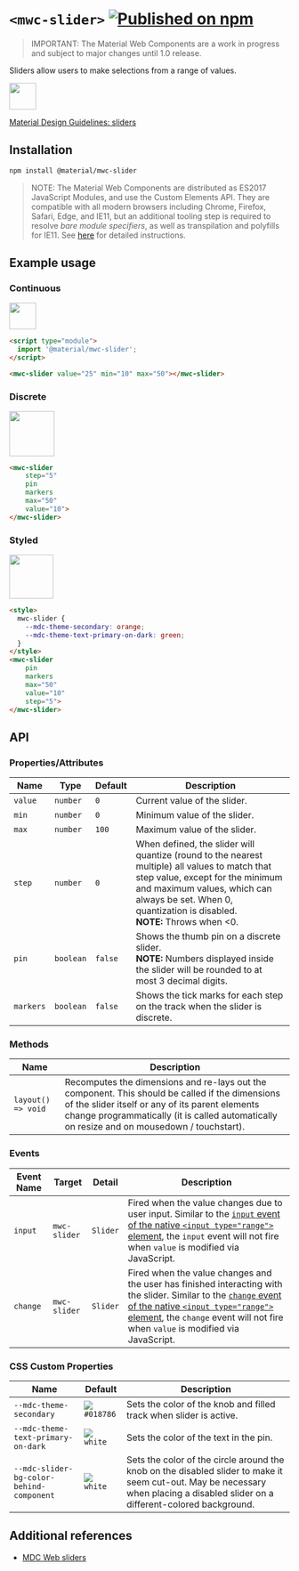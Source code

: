 # `<mwc-slider>` [![Published on npm](https://img.shields.io/npm/v/@material/mwc-slider.svg)](https://www.npmjs.com/package/@material/mwc-slider)

> IMPORTANT: The Material Web Components are a work in progress and subject to
> major changes until 1.0 release.

Sliders allow users to make selections from a range of values.

<img src="images/basic.png" height="48px">

[Material Design Guidelines: sliders](https://material.io/design/components/sliders.html)

## Installation

```sh
npm install @material/mwc-slider
```

> NOTE: The Material Web Components are distributed as ES2017 JavaScript
> Modules, and use the Custom Elements API. They are compatible with all modern
> browsers including Chrome, Firefox, Safari, Edge, and IE11, but an additional
> tooling step is required to resolve *bare module specifiers*, as well as
> transpilation and polyfills for IE11. See
> [here](https://github.com/material-components/material-components-web-components#quick-start)
> for detailed instructions.

## Example usage

### Continuous

<img src="images/basic.png" height="48pxx">

```html
<script type="module">
  import '@material/mwc-slider';
</script>

<mwc-slider value="25" min="10" max="50"></mwc-slider>
```

### Discrete

<img src="images/discrete.gif" height="80.5px">

```html
<mwc-slider
    step="5"
    pin
    markers
    max="50"
    value="10">
</mwc-slider>
```

### Styled

<img src="images/styled.gif" height="79px">

```html
<style>
  mwc-slider {
    --mdc-theme-secondary: orange;
    --mdc-theme-text-primary-on-dark: green;
  }
</style>
<mwc-slider
    pin
    markers
    max="50"
    value="10"
    step="5">
</mwc-slider>
```

## API

### Properties/Attributes

| Name      | Type      | Default | Description
| --------- | --------- |-------- | -----------
| `value`   | `number`  | `0`     | Current value of the slider.
| `min`     | `number`  | `0`     | Minimum value of the slider.
| `max`     | `number`  | `100`   | Maximum value of the slider.
| `step`    | `number`  | `0`     | When defined, the slider will quantize (round to the nearest multiple) all values to match that step value, except for the minimum and maximum values, which can always be set. When 0, quantization is disabled.<br> **NOTE:** Throws when <0.
| `pin`     | `boolean` | `false` | Shows the thumb pin on a discrete slider.<br> **NOTE:** Numbers displayed inside the slider will be rounded to at most 3 decimal digits.
| `markers` | `boolean` | `false` | Shows the tick marks for each step on the track when the slider is discrete.

### Methods

| Name     | Description
| -------- | -------------
| `layout() => void` | Recomputes the dimensions and re-lays out the component. This should be called if the dimensions of the slider itself or any of its parent elements change programmatically (it is called automatically on resize and on mousedown / touchstart).

### Events

| Event Name | Target       | Detail             | Description
| ---------- | ------------ | ------------------ | -----------
| `input`    | `mwc-slider` | `Slider`           | Fired when the value changes due to user input. Similar to the [`input` event of the native `<input type="range">` element](https://developer.mozilla.org/en-US/docs/Web/API/HTMLElement/input_event), the `input` event will not fire when `value` is modified via JavaScript.
| `change`   | `mwc-slider` | `Slider`           | Fired when the value changes and the user has finished interacting with the slider. Similar to the [`change` event of the native `<input type="range">` element](https://developer.mozilla.org/en-US/docs/Web/API/HTMLElement/change_event), the `change` event will not fire when `value` is modified via JavaScript.

### CSS Custom Properties

| Name                                     | Default | Description
| ---------------------------------------- | ------- |------------
| `--mdc-theme-secondary`                  | ![](images/color_018786.png) `#018786` | Sets the color of the knob and filled track when slider is active.
| `--mdc-theme-text-primary-on-dark`       | ![](images/color_fff.png) `white`   | Sets the color of the text in the pin.
| `--mdc-slider-bg-color-behind-component` | ![](images/color_fff.png) `white`   | Sets the color of the circle around the knob on the disabled slider to make it seem cut-out. May be necessary when placing a disabled slider on a different-colored background.

## Additional references

- [MDC Web sliders](https://material-components.github.io/material-components-web-catalog/#/component/slider)
